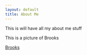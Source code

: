 ```yaml
---
layout: default
title: About Me
---
```


This is will have all my about me stuff

This is a picture of Brooks

[Brooks](https://github.com/chasewiedemann/chasewiedemann.github.io/blob/main/Images/brooks.jfif)
